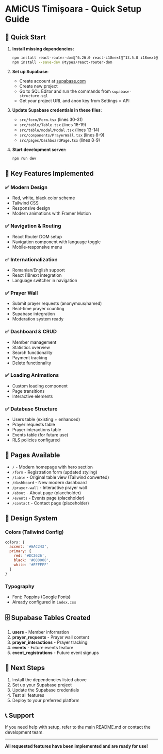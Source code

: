 # AMiCUS Timișoara - Quick Setup Guide

## 🚀 Quick Start

1. **Install missing dependencies:**
   ```bash
   npm install react-router-dom@^6.26.0 react-i18next@^13.5.0 i18next@^23.7.0 framer-motion@^10.16.0
   npm install --save-dev @types/react-router-dom
   ```

2. **Set up Supabase:**
   - Create account at [supabase.com](https://supabase.com)
   - Create new project
   - Go to SQL Editor and run the commands from `supabase-structure.sql`
   - Get your project URL and anon key from Settings > API

3. **Update Supabase credentials in these files:**
   - `src/form/Form.tsx` (lines 30-31)
   - `src/table/Table.tsx` (lines 18-19)
   - `src/table/modal/Modal.tsx` (lines 13-14)
   - `src/components/PrayerWall.tsx` (lines 8-9)
   - `src/pages/DashboardPage.tsx` (lines 8-9)

4. **Start development server:**
   ```bash
   npm run dev
   ```

## 🎯 Key Features Implemented

### ✅ Modern Design
- Red, white, black color scheme
- Tailwind CSS
- Responsive design
- Modern animations with Framer Motion

### ✅ Navigation & Routing
- React Router DOM setup
- Navigation component with language toggle
- Mobile-responsive menu

### ✅ Internationalization
- Romanian/English support
- React i18next integration
- Language switcher in navigation

### ✅ Prayer Wall
- Submit prayer requests (anonymous/named)
- Real-time prayer counting
- Supabase integration
- Moderation system ready

### ✅ Dashboard & CRUD
- Member management
- Statistics overview
- Search functionality
- Payment tracking
- Delete functionality

### ✅ Loading Animations
- Custom loading component
- Page transitions
- Interactive elements

### ✅ Database Structure
- Users table (existing + enhanced)
- Prayer requests table
- Prayer interactions table
- Events table (for future use)
- RLS policies configured

## 📱 Pages Available

- `/` - Modern homepage with hero section
- `/form` - Registration form (updated styling)
- `/table` - Original table view (Tailwind converted)
- `/dashboard` - New modern dashboard
- `/prayer-wall` - Interactive prayer wall
- `/about` - About page (placeholder)
- `/events` - Events page (placeholder)
- `/contact` - Contact page (placeholder)

## 🎨 Design System

### Colors (Tailwind Config)
```javascript
colors: {
  accent: '#EAC243',
  primary: {
    red: '#DC2626',
    black: '#000000',
    white: '#FFFFFF'
  }
}
```

### Typography
- Font: Poppins (Google Fonts)
- Already configured in `index.css`

## 🗄️ Supabase Tables Created

1. **users** - Member information
2. **prayer_requests** - Prayer wall content
3. **prayer_interactions** - Prayer tracking
4. **events** - Future events feature
5. **event_registrations** - Future event signups

## 🔧 Next Steps

1. Install the dependencies listed above
2. Set up your Supabase project
3. Update the Supabase credentials
4. Test all features
5. Deploy to your preferred platform

## 📞 Support

If you need help with setup, refer to the main README.md or contact the development team.

---

**All requested features have been implemented and are ready for use!**
